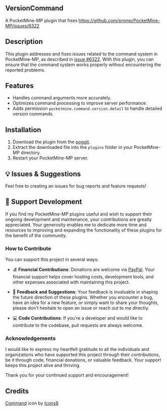 ## VersionCommand

A PocketMine-MP plugin that fixes https://github.com/pmmp/PocketMine-MP/issues/6322

## Description

This plugin addresses and fixes issues related to the command system in PocketMine-MP, as described in [issue #6322](https://github.com/pmmp/PocketMine-MP/issues/6322). With this plugin, you can ensure that the command system works properly without encountering the reported problems.

## Features

- Handles command arguments more accurately.
- Optimizes command processing to improve server performance.
- Adds permission `pocketmine.command.version.detail` to handle detailed version commands.

## Installation

1. Download the plugin from the [poggit](https://poggit.pmmp.io/ci/nicholass003/VersionCommand).
2. Extract the downloaded file into the `plugins` folder in your PocketMine-MP directory.
3. Restart your PocketMine-MP server.

## 💡 Issues & Suggestions

Feel free to creating an issues for bug reports and feature requests!

## 🌟 Support Development

If you find my PocketMine-MP plugins useful and wish to support their ongoing development and maintenance, your contributions are greatly appreciated. Your generosity enables me to dedicate more time and resources to improving and expanding the functionality of these plugins for the benefit of the community.

### How to Contribute

You can support this project in several ways:

- 💰 **Financial Contributions**: Donations are welcome via [PayPal](https://paypal.me/FireRashkar). Your financial support helps cover hosting costs, development tools, and other expenses associated with maintaining this project.
  
- 📝 **Feedback and Suggestions**: Your feedback is invaluable in shaping the future direction of these plugins. Whether you encounter a bug, have an idea for a new feature, or simply want to share your thoughts, please don't hesitate to open an issue or reach out to me directly.
  
- 💻 **Code Contributions**: If you're a developer and would like to contribute to the codebase, pull requests are always welcome.
  
### Acknowledgements

I would like to express my heartfelt gratitude to all the individuals and organizations who have supported this project through their contributions, be it through code, financial donations, or valuable feedback. Your support keeps this project alive and thriving.

Thank you for your continued support and encouragement!

## Credits
<a target="_blank" href="https://icons8.com/icon/r6DAq6h38k2V/command">Command</a> icon by <a target="_blank" href="https://icons8.com">Icons8</a>
